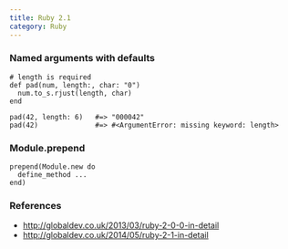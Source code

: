 ```yaml
---
title: Ruby 2.1
category: Ruby
---
```


### Named arguments with defaults

    # length is required
    def pad(num, length:, char: "0")
      num.to_s.rjust(length, char)
    end

    pad(42, length: 6)   #=> "000042"
    pad(42)              #=> #<ArgumentError: missing keyword: length>

### Module.prepend

    prepend(Module.new do
      define_method ...
    end)

### References

* http://globaldev.co.uk/2013/03/ruby-2-0-0-in-detail
* http://globaldev.co.uk/2014/05/ruby-2-1-in-detail
